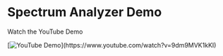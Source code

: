 # Spectrum Analyzer Demo

Watch the YouTube Demo

[![YouTube Demo](https://img.youtube.com/vi/9dm9MVK1kKI/0.jpg?)](https://www.youtube.com/watch?v=9dm9MVK1kKI)
